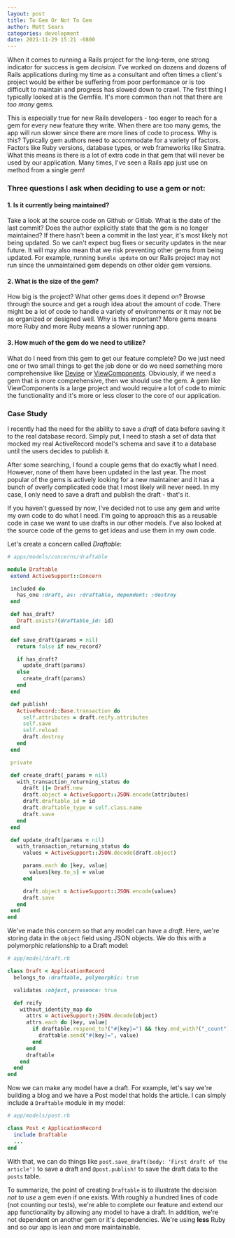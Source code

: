 ```yaml
---
layout: post
title: To Gem Or Not To Gem
author: Matt Sears
categories: development
date: 2021-11-29 15:21 -0800
---
```

When it comes to running a Rails project for the long-term, one strong indicator
for success is gem _decision_. I've worked on dozens and dozens of Rails
applications during my time as a consultant and often times a client's project
would be either be suffering from poor performance or is too difficult to
maintain and progress has slowed down to crawl. <!--more-->The first thing I typically
looked at is the Gemfile. It's more common than not that there are _too many_
gems.

This is especially true for new Rails developers - too eager to reach for a gem
for every new feature they write. When there are too many gems, the app will run
slower since there are more lines of code to process. Why is this? Typically gem
authors need to accommodate for a variety of factors. Factors like Ruby
versions, database types, or web frameworks like Sinatra. What this means is
there is a lot of extra code in that gem that will never be used by our
application. Many times, I've seen a Rails app just use on method from a single
gem!

### Three questions I ask when deciding to use a gem or not:

#### 1. Is it currently being maintained?

Take a look at the source code on Github or Gitlab. What is the date of the last
commit? Does the author explicitly state that the gem is no longer maintained?
If there hasn't been a commit in the last year, it's most likely not being
updated. So we can't expect bug fixes or security updates in the near future. It
will may also mean that we risk preventing other gems from being updated. For
example, running `bundle update` on our Rails project may not run since the
unmaintained gem depends on other older gem versions.


#### 2. What is the size of the gem?

How big is the project? What other gems does it depend on? Browse through
the source and get a rough idea about the amount of code. There might be a lot
of code to handle a variety of environments _or_ it may not be as organized or
designed well. Why is this important? More gems means more Ruby and more Ruby
means a slower running app.

#### 3. How much of the gem do we need to utilize?

What do I need from this gem to get our feature complete? Do we just need one or
two small things to get the job done or do we need something more comprehensive like
[Devise](https://github.com/heartcombo/devise) or
[ViewComponents](https://viewcomponent.org). Obviously, if we need a gem that is
more comprehensive, then we should use the gem. A gem like ViewComponents is a
large project and would require a lot of code to mimic the functionality and
it's more or less closer to the core of our application.

### Case Study

I recently had the need for the ability to save a _draft_ of data before saving
it to the real database record. Simply put, I need to stash a set of data that
mocked my real ActiveRecord model's schema and save it to a database until the
users decides to publish it.

After some searching, I found a couple gems that do exactly what I
need. However, none of them have been updated in the last year. The most popular
of the gems is actively looking for a new maintainer and it has a bunch of
overly complicated code that I most likely will never need. In my case, I only
need to save a draft and publish the draft - that's it.

If you haven't guessed by now, I've decided not to use any gem and write my own
code to do what I need. I'm going to approach this as a reusable code in
case we want to use drafts in our other models. I've also looked at the source
code of the gems to get ideas and use them in my own code.

Let's create a concern called _Draftable_:

~~~ruby
# apps/models/concerns/draftable

module Draftable
 extend ActiveSupport::Concern

 included do
   has_one :draft, as: :draftable, dependent: :destroy
 end

 def has_draft?
   Draft.exists?(draftable_id: id)
 end

 def save_draft(params = nil)
   return false if new_record?

   if has_draft?
     update_draft(params)
   else
     create_draft(params)
   end
 end

 def publish!
   ActiveRecord::Base.transaction do
     self.attributes = draft.reify.attributes
     self.save
     self.reload
     draft.destroy
   end
 end

 private

 def create_draft(_params = nil)
   with_transaction_returning_status do
     draft ||= Draft.new
     draft.object = ActiveSupport::JSON.encode(attributes)
     draft.draftable_id = id
     draft.draftable_type = self.class.name
     draft.save
   end
 end

 def update_draft(params = nil)
   with_transaction_returning_status do
     values = ActiveSupport::JSON.decode(draft.object)

     params.each do |key, value|
       values[key.to_s] = value
     end

     draft.object = ActiveSupport::JSON.encode(values)
     draft.save
   end
 end
end
~~~

We've made this concern so that any model can have a _draft_. Here, we're
storing data in the `object` field using JSON objects. We do this with a
polymorphic relationship to a Draft model:

~~~ruby
# app/model/draft.rb

class Draft < ApplicationRecord
  belongs_to :draftable, polymorphic: true

  validates :object, presence: true

  def reify
    without_identity_map do
      attrs = ActiveSupport::JSON.decode(object)
      attrs.each do |key, value|
        if draftable.respond_to?("#{key}=") && !key.end_with?("_count")
          draftable.send("#{key}=", value)
        end
      end
      draftable
    end
  end
end
~~~

Now we can make any model have a draft. For example, let's say we're building a
blog and we have a Post model that holds the article. I can simply include a
`Draftable` module in my model:

~~~ruby
# app/models/post.rb

class Post < ApplicationRecord
  include Draftable
  ...
end
~~~

With that, we can do things like `post.save_draft(body: 'First draft of the
article')` to save a draft and `@post.publish!` to save the draft data to the
`posts` table.

To summarize, the point of creating `Draftable` is to illustrate the decision
_not to use_ a gem even if one exists. With roughly a hundred lines of code (not
counting our tests), we're able to complete our feature and extend our app
functionality by allowing any model to have a draft. In addition, we're not
dependent on another gem or it's dependencies. We're using **less** Ruby and so  our
app is lean and more maintainable.
